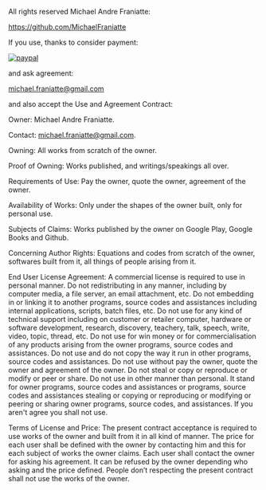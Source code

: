 All rights reserved Michael Andre Franiatte:  

https://github.com/MichaelFraniatte

If you use, thanks to consider payment:

[![paypal](https://www.paypalobjects.com/en_US/FR/i/btn/btn_donateCC_LG.gif)](https://www.paypal.com/cgi-bin/webscr?cmd=_s-xclick&hosted_button_id=S63KZ9HQBTMJE)

and ask agreement:

michael.franiatte@gmail.com

and also accept the Use and Agreement Contract:

Owner: Michael Andre Franiatte.

Contact: michael.franiatte@gmail.com.

Owning: All works from scratch of the owner.

Proof of Owning: Works published, and writings/speakings all over.

Requirements of Use: Pay the owner, quote the owner, agreement of the owner.

Availability of Works: Only under the shapes of the owner built, only for personal use.

Subjects of Claims: Works published by the owner on Google Play, Google Books and Github.

Concerning Author Rights: Equations and codes from scratch of the owner, softwares built from it, all things of people arising from it.

End User License Agreement: A commercial license is required to use in personal manner. Do not redistributing in any manner, including by computer media, a file server, an email attachment, etc. Do not embedding in or linking it to another programs, source codes and assistances including internal applications, scripts, batch files, etc. Do not use for any kind of technical support including on customer or retailer computer, hardware or software development, research, discovery, teachery, talk, speech, write, video, topic, thread, etc. Do not use for win money or for commercialisation of any products arising from the owner programs, source codes and assistances. Do not use and do not copy the way it run in other programs, source codes and assistances. Do not use without pay the owner, quote the owner and agreement of the owner. Do not steal or copy or reproduce or modify or peer or share. Do not use in other manner than personal. It stand for owner programs, source codes and assistances or programs, source codes and assistances stealing or copying or reproducing or modifying or peering or sharing owner programs, source codes, and assistances. If you aren't agree you shall not use.

Terms of License and Price: The present contract acceptance is required to use works of the owner and built from it in all kind of manner. The price for each user shall be defined with the owner by contacting him and this for each subject of works the owner claims. Each user shall contact the owner for asking his agreement. It can be refused by the owner depending who asking and the price defined. People don’t respecting the present contract shall not use the works of the owner.
